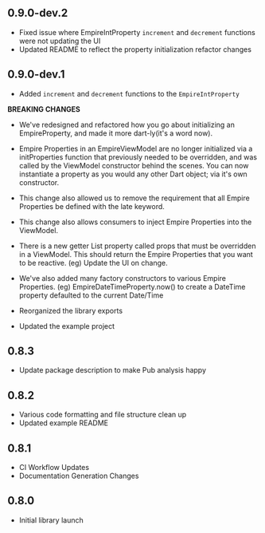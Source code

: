 ## 0.9.0-dev.2

- Fixed issue where EmpireIntProperty `increment` and `decrement` functions were not updating the UI
- Updated README to reflect the property initialization refactor changes

## 0.9.0-dev.1

- Added `increment` and `decrement` functions to the `EmpireIntProperty`

**BREAKING CHANGES**

- We've redesigned and refactored how you go about initializing an EmpireProperty, and made it more dart-ly(it's a word now).

- Empire Properties in an EmpireViewModel are no longer initialized via a initProperties function that previously needed to be overridden, and was called by the ViewModel constructor behind the scenes. You can now instantiate a property as you would any other Dart object; via it's own constructor.
- This change also allowed us to remove the requirement that all Empire Properties be defined with the late keyword.
- This change also allows consumers to inject Empire Properties into the ViewModel.
- There is a new getter List property called props that must be overridden in a ViewModel. This should return the Empire Properties that you want to be reactive. (eg) Update the UI on change.
- We've also added many factory constructors to various Empire Properties. (eg) EmpireDateTimeProperty.now() to create a DateTime property defaulted to the current Date/Time
- Reorganized the library exports
- Updated the example project

## 0.8.3

* Update package description to make Pub analysis happy

## 0.8.2

* Various code formatting and file structure clean up
* Updated example README

## 0.8.1

* CI Workflow Updates
* Documentation Generation Changes

## 0.8.0

* Initial library launch


